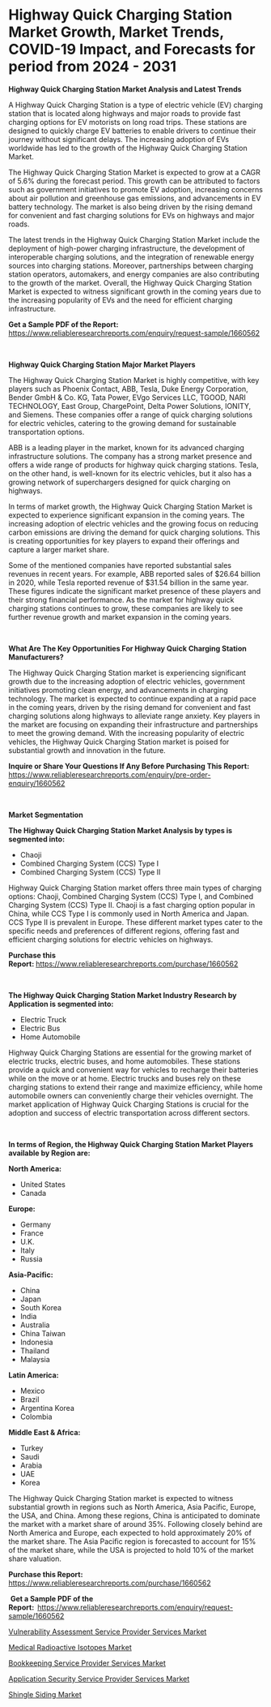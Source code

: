 <p><h1>Highway Quick Charging Station Market Growth, Market Trends, COVID-19 Impact, and Forecasts for period from 2024 - 2031</h1></p><p><strong>Highway Quick Charging Station Market Analysis and Latest Trends</strong></p>
<p><p>A Highway Quick Charging Station is a type of electric vehicle (EV) charging station that is located along highways and major roads to provide fast charging options for EV motorists on long road trips. These stations are designed to quickly charge EV batteries to enable drivers to continue their journey without significant delays. The increasing adoption of EVs worldwide has led to the growth of the Highway Quick Charging Station Market.</p><p>The Highway Quick Charging Station Market is expected to grow at a CAGR of 5.6% during the forecast period. This growth can be attributed to factors such as government initiatives to promote EV adoption, increasing concerns about air pollution and greenhouse gas emissions, and advancements in EV battery technology. The market is also being driven by the rising demand for convenient and fast charging solutions for EVs on highways and major roads.</p><p>The latest trends in the Highway Quick Charging Station Market include the deployment of high-power charging infrastructure, the development of interoperable charging solutions, and the integration of renewable energy sources into charging stations. Moreover, partnerships between charging station operators, automakers, and energy companies are also contributing to the growth of the market. Overall, the Highway Quick Charging Station Market is expected to witness significant growth in the coming years due to the increasing popularity of EVs and the need for efficient charging infrastructure.</p></p>
<p><strong>Get a Sample PDF of the Report:&nbsp;</strong> <a href="https://www.reliableresearchreports.com/enquiry/request-sample/1660562">https://www.reliableresearchreports.com/enquiry/request-sample/1660562</a></p>
<p>&nbsp;</p>
<p><strong>Highway Quick Charging Station Major Market Players</strong></p>
<p><p>The Highway Quick Charging Station Market is highly competitive, with key players such as Phoenix Contact, ABB, Tesla, Duke Energy Corporation, Bender GmbH & Co. KG, Tata Power, EVgo Services LLC, TGOOD, NARI TECHNOLOGY, East Group, ChargePoint, Delta Power Solutions, IONITY, and Siemens. These companies offer a range of quick charging solutions for electric vehicles, catering to the growing demand for sustainable transportation options.</p><p>ABB is a leading player in the market, known for its advanced charging infrastructure solutions. The company has a strong market presence and offers a wide range of products for highway quick charging stations. Tesla, on the other hand, is well-known for its electric vehicles, but it also has a growing network of superchargers designed for quick charging on highways.</p><p>In terms of market growth, the Highway Quick Charging Station Market is expected to experience significant expansion in the coming years. The increasing adoption of electric vehicles and the growing focus on reducing carbon emissions are driving the demand for quick charging solutions. This is creating opportunities for key players to expand their offerings and capture a larger market share.</p><p>Some of the mentioned companies have reported substantial sales revenues in recent years. For example, ABB reported sales of $26.64 billion in 2020, while Tesla reported revenue of $31.54 billion in the same year. These figures indicate the significant market presence of these players and their strong financial performance. As the market for highway quick charging stations continues to grow, these companies are likely to see further revenue growth and market expansion in the coming years.</p></p>
<p>&nbsp;</p>
<p><strong>What Are The Key Opportunities For Highway Quick Charging Station Manufacturers?</strong></p>
<p><p>The Highway Quick Charging Station market is experiencing significant growth due to the increasing adoption of electric vehicles, government initiatives promoting clean energy, and advancements in charging technology. The market is expected to continue expanding at a rapid pace in the coming years, driven by the rising demand for convenient and fast charging solutions along highways to alleviate range anxiety. Key players in the market are focusing on expanding their infrastructure and partnerships to meet the growing demand. With the increasing popularity of electric vehicles, the Highway Quick Charging Station market is poised for substantial growth and innovation in the future.</p></p>
<p><strong>Inquire or Share Your Questions If Any Before Purchasing This Report:</strong> <a href="https://www.reliableresearchreports.com/enquiry/pre-order-enquiry/1660562">https://www.reliableresearchreports.com/enquiry/pre-order-enquiry/1660562</a></p>
<p>&nbsp;</p>
<p><strong>Market Segmentation</strong></p>
<p><strong>The Highway Quick Charging Station Market Analysis by types is segmented into:</strong></p>
<p><ul><li>Chaoji</li><li>Combined Charging System (CCS) Type I</li><li>Combined Charging System (CCS) Type II</li></ul></p>
<p><p>Highway Quick Charging Station market offers three main types of charging options: Chaoji, Combined Charging System (CCS) Type I, and Combined Charging System (CCS) Type II. Chaoji is a fast charging option popular in China, while CCS Type I is commonly used in North America and Japan. CCS Type II is prevalent in Europe. These different market types cater to the specific needs and preferences of different regions, offering fast and efficient charging solutions for electric vehicles on highways.</p></p>
<p><strong>Purchase this Report:&nbsp;</strong><a href="https://www.reliableresearchreports.com/purchase/1660562">https://www.reliableresearchreports.com/purchase/1660562</a></p>
<p>&nbsp;</p>
<p><strong>The Highway Quick Charging Station Market Industry Research by Application is segmented into:</strong></p>
<p><ul><li>Electric Truck</li><li>Electric Bus</li><li>Home Automobile</li></ul></p>
<p><p>Highway Quick Charging Stations are essential for the growing market of electric trucks, electric buses, and home automobiles. These stations provide a quick and convenient way for vehicles to recharge their batteries while on the move or at home. Electric trucks and buses rely on these charging stations to extend their range and maximize efficiency, while home automobile owners can conveniently charge their vehicles overnight. The market application of Highway Quick Charging Stations is crucial for the adoption and success of electric transportation across different sectors.</p></p>
<p>&nbsp;</p>
<p><strong>In terms of Region, the Highway Quick Charging Station Market Players available by Region are:</strong></p>
<p>
    <p> <strong> North America: </strong>
        <ul>
            <li>United States</li>
            <li>Canada</li>
        </ul>
        </p> 
    <p> <strong> Europe: </strong>
        <ul>
            <li>Germany</li>
            <li>France</li>
            <li>U.K.</li>
            <li>Italy</li>
            <li>Russia</li>
        </ul>
        </p> 
    <p> <strong> Asia-Pacific: </strong>
        <ul>
            <li>China</li>
            <li>Japan</li>
            <li>South Korea</li>
            <li>India</li>
            <li>Australia</li>
            <li>China Taiwan</li>
            <li>Indonesia</li>
            <li>Thailand</li>
            <li>Malaysia</li>
        </ul>
        </p> 
    <p> <strong> Latin America: </strong>
        <ul>
            <li>Mexico</li>
            <li>Brazil</li>
            <li>Argentina Korea</li>
            <li>Colombia</li>
        </ul>
        </p> 
    <p> <strong> Middle East & Africa: </strong>
        <ul>
            <li>Turkey</li>
            <li>Saudi</li>
            <li>Arabia</li>
            <li>UAE</li>
            <li>Korea</li>
        </ul>
    </p>
    </p>
<p><p>The Highway Quick Charging Station market is expected to witness substantial growth in regions such as North America, Asia Pacific, Europe, the USA, and China. Among these regions, China is anticipated to dominate the market with a market share of around 35%. Following closely behind are North America and Europe, each expected to hold approximately 20% of the market share. The Asia Pacific region is forecasted to account for 15% of the market share, while the USA is projected to hold 10% of the market share valuation.</p></p>
<p><strong>Purchase this Report: </strong><a href="https://www.reliableresearchreports.com/purchase/1660562">https://www.reliableresearchreports.com/purchase/1660562</a></p>
<p>&nbsp;<strong>Get a Sample PDF of the Report:&nbsp;&nbsp;</strong><a href="https://www.reliableresearchreports.com/enquiry/request-sample/1660562">https://www.reliableresearchreports.com/enquiry/request-sample/1660562</a></p>
<p><strong></strong></p>
<p><p><a href="https://gentle-editor-9db.notion.site/Vulnerability-Assessment-Service-Provider-Services-Market-Size-Market-Share-and-Global-Market-Analy-01e1e3122f1743c58e4ba9af00c92e92">Vulnerability Assessment Service Provider Services Market</a></p><p><a href="https://view.publitas.com/reportprime-1/global-medical-radioactive-isotopes-market-size-and-market-trends-insights-and-projections-from-2024-to-2031/">Medical Radioactive Isotopes Market</a></p><p><a href="https://cautious-neon-760.notion.site/Bookkeeping-Service-Provider-Services-Market-Size-2024-2031-Global-Industrial-Analysis-Key-Geogra-69da602ecd4d45249ae2a547a6e6908d">Bookkeeping Service Provider Services Market</a></p><p><a href="https://spotless-saver-8fd.notion.site/Application-Security-Service-Provider-Services-Market-Offers-Provide-Insightful-Data-for-the-Time-Pe-87205c0498a5429897d15be4f88f2b3a">Application Security Service Provider Services Market</a></p><p><a href="https://view.publitas.com/reportprime-1/shingle-siding-market-research-report-the-key-to-successful-business-strategy-forecasted-for-period-from-2024-2031/">Shingle Siding Market</a></p></p>